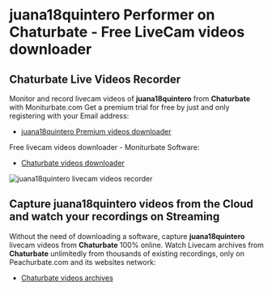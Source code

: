 # juana18quintero Performer on Chaturbate - Free LiveCam videos downloader

## Chaturbate Live Videos Recorder

Monitor and record livecam videos of **juana18quintero** from **Chaturbate** with Moniturbate.com
Get a premium trial for free by just and only registering with your Email address:
* [juana18quintero Premium videos downloader](https://moniturbate.com/request-demo-licence-key.html)

Free livecam videos downloader - Moniturbate Software:
* [Chaturbate videos downloader](https://moniturbate.com/moniturbate-download-software.html)

![juana18quintero livecam videos recorder](https://peachurnet.com/templates/moniturbate-software.png)


## Capture juana18quintero videos from the Cloud and watch your recordings on Streaming

Without the need of downloading a software, capture **juana18quintero** livecam videos from **Chaturbate** 100% online.
Watch Livecam archives from **Chaturbate** unlimitedly from thousands of existing recordings, only on Peachurbate.com and its websites network:
* [Chaturbate videos archives](https://peachurnet.com/)